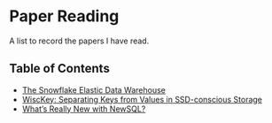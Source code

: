 # Paper Reading

A list to record the papers I have read.

## Table of Contents

- [The Snowflake Elastic Data Warehouse](https://event.cwi.nl/lsde/papers/p215-dageville-snowflake.pdf)
- [WiscKey: Separating Keys from Values in SSD-conscious Storage](https://www.usenix.org/system/files/conference/fast16/fast16-papers-lu.pdf)
- [What’s Really New with NewSQL?](https://db.cs.cmu.edu/papers/2016/pavlo-newsql-sigmodrec2016.pdf)
